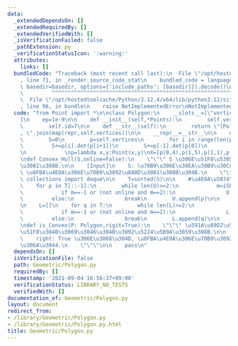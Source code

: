```yaml
---
data:
  _extendedDependsOn: []
  _extendedRequiredBy: []
  _extendedVerifiedWith: []
  _isVerificationFailed: false
  _pathExtension: py
  _verificationStatusIcon: ':warning:'
  attributes:
    links: []
  bundledCode: "Traceback (most recent call last):\n  File \"/opt/hostedtoolcache/Python/3.12.4/x64/lib/python3.12/site-packages/onlinejudge_verify/documentation/build.py\"\
    , line 71, in _render_source_code_stat\n    bundled_code = language.bundle(stat.path,\
    \ basedir=basedir, options={'include_paths': [basedir]}).decode()\n          \
    \         ^^^^^^^^^^^^^^^^^^^^^^^^^^^^^^^^^^^^^^^^^^^^^^^^^^^^^^^^^^^^^^^^^^^^^^^^^^^^^^^^^\n\
    \  File \"/opt/hostedtoolcache/Python/3.12.4/x64/lib/python3.12/site-packages/onlinejudge_verify/languages/python.py\"\
    , line 96, in bundle\n    raise NotImplementedError\nNotImplementedError\n"
  code: "from Point import *\n\nclass Polygon:\n    __slots__=[\"vertices\",\"id\"\
    ]\n    ep=1e-9\n\n    def __init__(self,*Points):\n        self.vertices=list(Points)\n\
    \        self.id=7\n\n    def __str__(self):\n        return \"[Polygon] \"+\"\
    , \".join(map(repr,self.vertices))\n\n    __repr__=__str__\n\n    def area(self):\n\
    \        S=0\n        p=self.vertices\n        for i in range(len(p)-1):\n   \
    \         S+=p[i].det(p[i+1])\n        S+=p[-1].det(p[0])\n        return abs(S)/2\n\
    \n            \np=lambda x,y:Point(x,y)\nX=[p(0,4),p(1,5),p(1,1),p(2,3),p(2,0),p(3,6),p(4,4),p(4,1),p(5,3),p(6,5),p(6,1),p(7,4)]\n\
    \ndef Convex_Hull(S,online=False):\n    \"\"\" S \u306E\u51F8\u5305\u3092\u6C42\
    \u3081\u308B.\n\n    [Input]\n    S: \u70B9\u306E\u30EA\u30B9\u30C8\n    online:\
    \ \u8FBA\u4E0A\u306E\u70B9\u3092\u8A8D\u3081\u308B\u304B.\n    \"\"\"\n\n    from\
    \ collections import deque\n\n    T=sorted(S)\n\n    #\u4E0A\u5074\n    U=[]\n\
    \    for p in T[::-1]:\n        while len(U)>=2:\n            m=iSP(U[-2],U[-1],p)\n\
    \            if m==-1 or (not online and m==2):\n                U.pop()\n   \
    \         else:\n                break\n        U.append(p)\n\n    #\u4E0B\u5074\
    \n    L=[]\n    for q in T:\n        while len(L)>=2:\n            m=iSP(L[-2],L[-1],q)\n\
    \            if m==-1 or (not online and m==2):\n                L.pop()\n   \
    \         else:\n                break\n        L.append(q)\n\n    return Polygon(*(U+L[1:-1]))\n\
    \ndef is_Convex(P: Polygon,rigit=True):\n    \"\"\" \u591A\u89D2\u5F62 P \u304C\
    \u51F8\u304B\u3069\u3046\u304B\u3092\u5224\u5B9A\u3059\u308B.\n\n    P: Polygon\n\
    \    right: True \u306E\u3068\u304D, \u8FBA\u4E0A\u306E\u70B9\u3092\u8A8D\u3081\
    \u306A\u3044.\n    \"\"\"\n\n    pass\n"
  dependsOn: []
  isVerificationFile: false
  path: Geometric/Polygon.py
  requiredBy: []
  timestamp: '2021-09-04 16:56:37+09:00'
  verificationStatus: LIBRARY_NO_TESTS
  verifiedWith: []
documentation_of: Geometric/Polygon.py
layout: document
redirect_from:
- /library/Geometric/Polygon.py
- /library/Geometric/Polygon.py.html
title: Geometric/Polygon.py
---
```

